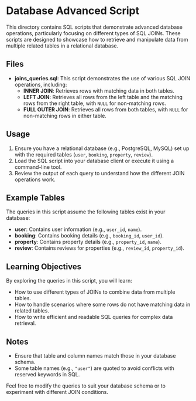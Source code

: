 # Database Advanced Script

This directory contains SQL scripts that demonstrate advanced database operations, particularly focusing on different types of SQL JOINs. These scripts are designed to showcase how to retrieve and manipulate data from multiple related tables in a relational database.

## Files

- **joins_queries.sql**: This script demonstrates the use of various SQL JOIN operations, including:
  - **INNER JOIN**: Retrieves rows with matching data in both tables.
  - **LEFT JOIN**: Retrieves all rows from the left table and the matching rows from the right table, with `NULL` for non-matching rows.
  - **FULL OUTER JOIN**: Retrieves all rows from both tables, with `NULL` for non-matching rows in either table.

## Usage

1. Ensure you have a relational database (e.g., PostgreSQL, MySQL) set up with the required tables (`user`, `booking`, `property`, `review`).
2. Load the SQL script into your database client or execute it using a command-line tool.
3. Review the output of each query to understand how the different JOIN operations work.

## Example Tables

The queries in this script assume the following tables exist in your database:

- **user**: Contains user information (e.g., `user_id`, `name`).
- **booking**: Contains booking details (e.g., `booking_id`, `user_id`).
- **property**: Contains property details (e.g., `property_id`, `name`).
- **review**: Contains reviews for properties (e.g., `review_id`, `property_id`).

## Learning Objectives

By exploring the queries in this script, you will learn:
- How to use different types of JOINs to combine data from multiple tables.
- How to handle scenarios where some rows do not have matching data in related tables.
- How to write efficient and readable SQL queries for complex data retrieval.

## Notes

- Ensure that table and column names match those in your database schema.
- Some table names (e.g., `"user"`) are quoted to avoid conflicts with reserved keywords in SQL.

Feel free to modify the queries to suit your database schema or to experiment with different JOIN conditions.